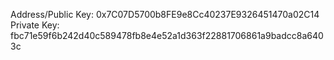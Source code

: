 Address/Public Key: 0x7C07D5700b8FE9e8Cc40237E9326451470a02C14
Private Key: fbc71e59f6b242d40c589478fb8e4e52a1d363f22881706861a9badcc8a6403c

